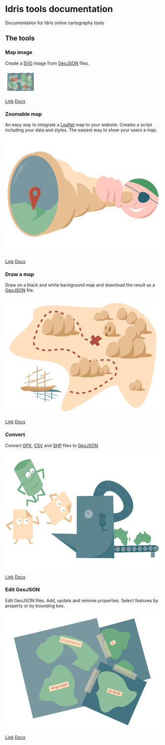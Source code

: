 # Idris tools documentation

Documentation for Idris online cartography tools

## The tools

### Map image

Create a [SVG](https://en.wikipedia.org/wiki/Scalable_Vector_Graphics) image from [GeoJSON](https://en.wikipedia.org/wiki/GeoJSON) files.

<img src="/img/tool-map-image.png" style="width:100px;height:auto" />

[Link](http://www.idris-maps.com/tools/image-map)
[Docs](/image-map)

### Zoomable map

An easy way to integrate a [Leaflet](http://leafletjs.com/) map to your website. Creates a script including your data and styles. The easiest way to show your users a map.

![Convert](/img/tool-zoomable-map.png)

[Link](http://www.idris-maps.com/tools/zoomable-map)
[Docs](/zoomable-map)

### Draw a map

Draw on a black and white background map and download the result as a [GeoJSON](https://en.wikipedia.org/wiki/GeoJSON) file.

![Draw a map](/img/tool-draw.png)

[Link](http://www.idris-maps.com/tools/draw-map)
[Docs](/draw-map)

### Convert

Convert [GPX](https://en.wikipedia.org/wiki/GPS_Exchange_Format), [CSV](https://en.wikipedia.org/wiki/Comma-separated_values) and [SHP](https://en.wikipedia.org/wiki/Shapefile) files to [GeoJSON](https://en.wikipedia.org/wiki/GeoJSON)

![Convert](/img/tool-converter.png)

[Link](http://www.idris-maps.com/tools/convert)
[Docs](/convert)

### Edit GeoJSON

Edit GeoJSON files. Add, update and remove properties. Select features by property or by bounding box.

![Edit GeoJSON](/img/tool-query.png)

[Link](http://www.idris-maps.com/tools/convert)
[Docs](/query)

